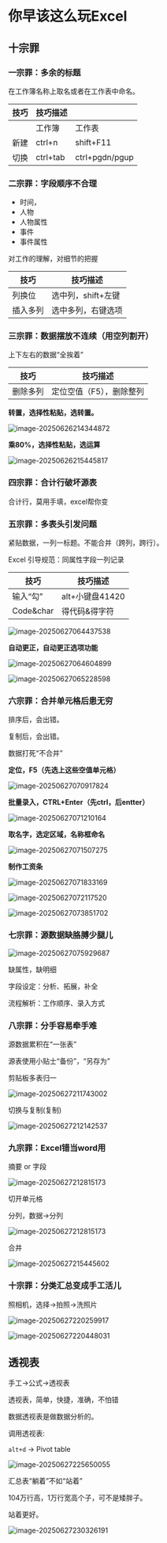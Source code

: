 # 你早该这么玩Excel

## 十宗罪

### 一宗罪：多余的标题

   在工作簿名称上取名或者在工作表中命名。

   | 技巧 | 技巧描述 |                |
   | ---- | -------- | -------------- |
   |      | 工作簿   | 工作表         |
   | 新建 | ctrl+n   | shift+F11      |
   | 切换 | ctrl+tab | ctrl+pgdn/pgup |

### 二宗罪：字段顺序不合理

   - 时间，
   - 人物
   - 人物属性
   - 事件
   - 事件属性

   对工作的理解，对细节的把握

   | 技巧     | 技巧描述           |
   | -------- | ------------------ |
   | 列换位   | 选中列，shift+左键 |
   | 插入多列 | 选中多列，右键选项 |

### 三宗罪：数据摆放不连续（用空列割开）

上下左右的数据“全挨着”

| 技巧     | 技巧描述                 |
| -------- | ------------------------ |
| 删除多列 | 定位空值（F5），删除整列 |

**转置，选择性粘贴，选转置。**

![image-20250626214344872](excel.assets/image-20250626214344872.png)

**乘80%，选择性粘贴，选运算**

![image-20250626215445817](excel.assets/image-20250626215445817.png)

### 四宗罪：合计行破坏源表

合计行，莫用手填，excel帮你变

### 五宗罪：多表头引发问题

紧贴数据，一列一标题。不能合并（跨列，跨行）。

Excel 引导规范：同属性字段一列记录

| 技巧      | 技巧描述        |
| --------- | --------------- |
| 输入“勾”  | alt+小键盘41420 |
| Code&char | 得代码&得字符   |

![image-20250627064437538](excel.assets/image-20250627064437538.png)

**自动更正，自动更正选项功能**

![image-20250627064604899](excel.assets/image-20250627064604899.png)

![image-20250627065228598](excel.assets/image-20250627065228598.png)

### 六宗罪：合并单元格后患无穷

排序后，会出错。

复制后，会出错。

数据打死“不合并”

**定位，F5（先选上这些空值单元格）**

![image-20250627070917824](excel.assets/image-20250627070917824.png)

**批量录入，CTRL+Enter（先ctrl，后entter）**

![image-20250627071210164](excel.assets/image-20250627071210164.png)

**取名字，选定区域，名称框命名**

![image-20250627071507275](excel.assets/image-20250627071507275.png)

**制作工资条**

![image-20250627071833169](excel.assets/image-20250627071833169.png)

![image-20250627072117520](excel.assets/image-20250627072117520.png)

![image-20250627073851702](excel.assets/image-20250627073851702.png)

### 七宗罪：源数据缺胳膊少腿儿

![image-20250627075929687](excel.assets/image-20250627075929687.png)

缺属性，缺明细

字段设定：分析、拓展，补全

流程解析：工作顺序、录入方式

### 八宗罪：分手容易牵手难

源数据累积在“一张表”

源表使用小贴士“备份”，“另存为”

剪贴板多表归一

![image-20250627211743002](excel.assets/image-20250627211743002.png)

切换与复制(复制)

![image-20250627212142537](excel.assets/image-20250627212142537.png)

### 九宗罪：Excel错当word用

摘要 or 字段

![image-20250627212815173](excel.assets/image-20250627212815173.png)

切开单元格

分列，数据->分列

![image-20250627212815173](excel.assets/image-20250627213812151.png)

合并

![image-20250627215445602](excel.assets/image-20250627215445602.png)

### 十宗罪：分类汇总变成手工活儿

照相机，选择->拍照->洗照片

![image-20250627220259917](excel.assets/image-20250627220259917.png)

![image-20250627220448031](excel.assets/image-20250627220448031.png)

## 透视表

手工->公式->透视表

透视表，简单，快捷，准确，不怕错

数据透视表是做数据分析的。

调用透视表:

`alt+d` -> Pivot table

![image-20250627225650055](excel.assets/image-20250627225650055.png)

汇总表“躺着”不如“站着”

104万行高，1万行宽高个子，可不是矮胖子。

站着更好。

![image-20250627230326191](excel.assets/image-20250627230326191.png)
